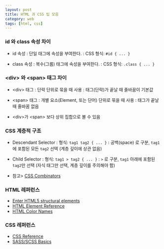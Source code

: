 ```yaml
---
layout: post
title: HTML 과 CSS 팁 모음
category: web
tags: [html, css]
---
```


### id 와 class 속성 차이

* id 속성
 : 단일 태그에 속성을 부여한다.
 : CSS 형식: `#id { ... }`

* class 속성
 : 복수(그룹) 태그에 속성을 부여한다.
 : CSS 형식: `.class { ... }`

### \<div\> 와 \<span\> 태그 차이

* \<div\> 태그
 : 단락 단위로 묶을 때 사용
 : 태그(단락)가 끝날 때 줄바꿈이 기본값

* \<span\> 태그
 : 개별 요소(Element, 또는 단어) 단위로 묶을 때 사용
 : 태그가 끝날 때 줄바꿈 없음

* \<div\>가 \<span\> 보다 상위 집합으로 볼 수 있음

<!--excerpt-->

### CSS 계층적 구조

* Descendant Selector
 : 형식: `tag1 tag2 { ... }`
 : 공백(space) 로 구분, `tag1` 에 포함된 모든 `tag2` 선택 (계층 깊이에 상관 없음)

* Child Selector
 : 형식: `tag1 > tag2 { ... }`
 : `>` 로 구분, `tag1` 아래에 포함된 `tag2`만 선택 (자식 태그만 선택, 계층 깊이를 주의해야 함)

* 참고> [CSS Combinators](http://www.w3schools.com/css/css_combinators.asp)

### HTML 레퍼런스

 * [Enter HTML5 structural elements](https://www.w3.org/wiki/HTML_structural_elements#Enter_HTML5_structural_elements)
 * [HTML Element Reference](http://www.w3schools.com/tags/)
 * [HTML Color Names](http://www.w3schools.com/tags/ref_colornames.asp)

### CSS 레퍼런스

 * [CSS Reference](https://www.w3schools.com/cssref/default.asp)
 * [SASS/SCSS Basics](https://sass-lang.com/)
